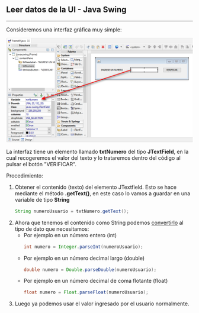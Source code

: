 ## Leer datos de la UI - Java Swing
---

Consideremos una interfaz gráfica muy simple:

![](images/2024-08-14-03-27-44.png)

La interfaz tiene un elemento llamado **txtNumero** del tipo **JTextField**, en la cual recogeremos el valor del texto y lo trataremos dentro del código al pulsar el botón "VERIFICAR".

Procedimiento:

1. Obtener el contenido (texto) del elemento JTextfield.
   Esto se hace mediante el método **.getText()**, en este caso lo vamos a guardar en una variable de tipo **String**
   ```java
   String numeroUsuario = txtNumero.getText();
   ```
2. Ahora que tenemos el contenido como String podemos [convertirlo](08.ConversionesDatos.md) al tipo de dato que necesitamos:
   - Por ejemplo en un número entero (int)
     ```java
     int numero = Integer.parseInt(numeroUsuario);
     ```
   - Por ejemplo en un número decimal largo (double)
     ```java
     double numero = Double.parseDouble(numeroUsuario);
     ```
   - Por ejemplo en un número decimal de coma flotante (float)
     ```java
     float numero = Float.parseFloat(numeroUsuario);
     ```
3. Luego ya podemos usar el valor ingresado por el usuario normalmente.